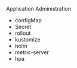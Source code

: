 
Application Administration

- configMap
- Secret
- rollout
- kustomize
- helm
- metric-server
- hpa